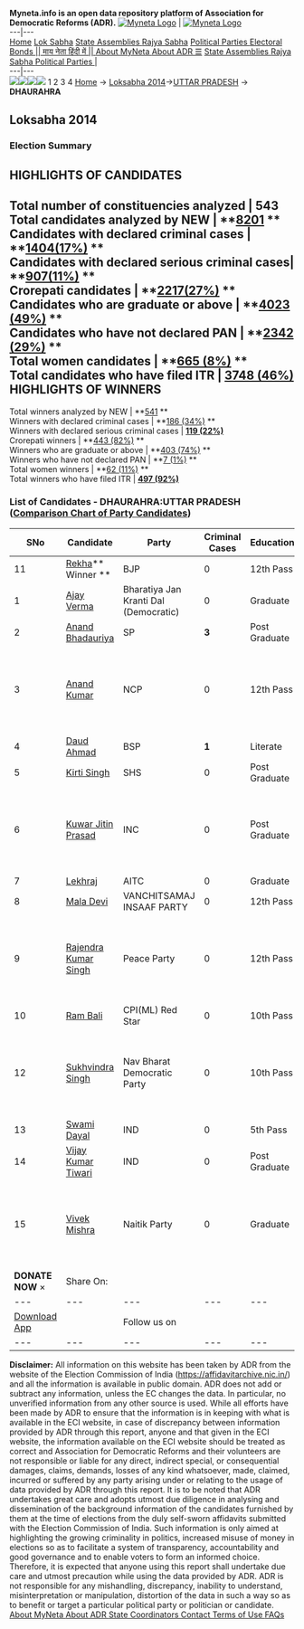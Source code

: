 **Myneta.info is an open data repository platform of Association for Democratic Reforms (ADR).**
[![Myneta Logo](https://www.myneta.info/lib/img/myneta-logo.png)](https://www.myneta.info/) | [![Myneta Logo](https://www.myneta.info/lib/img/adr-logo.png)](https://adrindia.org)  
---|---  
[Home](https://www.myneta.info/) [Lok Sabha](https://www.myneta.info/#ls "Lok Sabha") [ State Assemblies ](https://www.myneta.info/#sa "State Assemblies") [Rajya Sabha](https://www.myneta.info/#rs "Rajya Sabha") [Political Parties ](https://www.myneta.info/party "Political Parties") [ Electoral Bonds ](https://www.myneta.info/electoral_bonds "Electoral Bonds") [ || माय नेता हिंदी में || ](https://translate.google.co.in/translate?prev=hp&hl=en&js=y&u=www.myneta.info&sl=en&tl=hi&history_state0=) [ About MyNeta ](https://adrindia.org/content/about-myneta) [ About ADR ](https://adrindia.org/about-adr/who-we-are) [☰](javascript:void\(0\))
[ State Assemblies ](https://www.myneta.info/#sa "State Assemblies") [ Rajya Sabha ](https://www.myneta.info/#rs "Rajya Sabha") [ Political Parties ](https://www.myneta.info/party "Political Parties")
|   
---|---  
![](https://www.myneta.info/lib/img/banner/banner-1.png)![](https://www.myneta.info/lib/img/banner/banner-2.png)![](https://www.myneta.info/lib/img/banner/banner-3.png)![](https://www.myneta.info/lib/img/banner/banner-4.png)
1  2  3  4 
[Home](https://www.myneta.info/) → [Loksabha 2014](https://www.myneta.info/ls2014/)→[UTTAR PRADESH](https://www.myneta.info/ls2014/index.php?action=show_constituencies&state_id=24) → **DHAURAHRA**
### 
## Loksabha 2014
###  Election Summary 
HIGHLIGHTS OF CANDIDATES  
---  
Total number of constituencies analyzed |  543   
Total candidates analyzed by NEW | **[8201](https://www.myneta.info/ls2014/index.php?action=summary&subAction=candidates_analyzed&sort=candidate#summary) **  
Candidates with declared criminal cases | **[1404(17%)](https://www.myneta.info/ls2014/index.php?action=summary&subAction=crime&sort=candidate#summary) **  
Candidates with declared serious criminal cases| **[907(11%)](https://www.myneta.info/ls2014/index.php?action=summary&subAction=serious_crime&sort=candidate#summary) **  
Crorepati candidates | **[2217(27%)](https://www.myneta.info/ls2014/index.php?action=summary&subAction=crorepati&sort=candidate#summary) **  
Candidates who are graduate or above | **[4023 (49%)](https://www.myneta.info/ls2014/index.php?action=summary&subAction=education&sort=candidate#summary) **  
Candidates who have not declared PAN | **[2342 (29%)](https://www.myneta.info/ls2014/index.php?action=summary&subAction=without_pan&sort=candidate#summary) **  
Total women candidates | **[665 (8%)](https://www.myneta.info/ls2014/index.php?action=summary&subAction=women_candidate&sort=candidate#summary) **  
Total candidates who have filed ITR | [**3748 (46%)**](https://www.myneta.info/ls2014/index.php?action=summary&subAction=filed_itr&sort=candidate#summary)  
HIGHLIGHTS OF WINNERS  
---  
Total winners analyzed by NEW | **[541](https://www.myneta.info/ls2014/index.php?action=summary&subAction=winner_analyzed&sort=candidate#summary) **  
Winners with declared criminal cases | **[186 (34%)](https://www.myneta.info/ls2014/index.php?action=summary&subAction=winner_crime&sort=candidate#summary) **  
Winners with declared serious criminal cases | **[119 (22%)](https://www.myneta.info/ls2014/index.php?action=summary&subAction=winner_serious_crime&sort=candidate#summary)**  
Crorepati winners | **[443 (82%)](https://www.myneta.info/ls2014/index.php?action=summary&subAction=winner_crorepati&sort=candidate#summary) **  
Winners who are graduate or above | **[403 (74%)](https://www.myneta.info/ls2014/index.php?action=summary&subAction=winner_education&sort=candidate#summary) **  
Winners who have not declared PAN | **[7 (1%)](https://www.myneta.info/ls2014/index.php?action=summary&subAction=winner_without_pan&sort=candidate#summary) **  
Total women winners | **[62 (11%)](https://www.myneta.info/ls2014/index.php?action=summary&subAction=winner_women&sort=candidate#summary) **  
Total winners who have filed ITR | [**497 (92%)**](https://www.myneta.info/ls2014/index.php?action=summary&subAction=winner_filed_itr&sort=candidate#summary)  
### List of Candidates - DHAURAHRA:UTTAR PRADESH ([Comparison Chart of Party Candidates](https://www.myneta.info/ls2014/comparisonchart.php?constituency_id=525))
SNo | Candidate| Party| Criminal Cases| Education| Age| Total Assets| Liabilities  
---|---|---|---|---|---|---|---  
11  | [Rekha](https://www.myneta.info/ls2014/candidate.php?candidate_id=5499)** Winner ** | BJP | 0 | 12th Pass| 39 | Rs 1,04,35,468 ~ 1 Crore+ | Rs 23,75,000 ~ 23 Lacs+  
1  | [Ajay Verma](https://www.myneta.info/ls2014/candidate.php?candidate_id=5501) | Bharatiya Jan Kranti Dal (Democratic) | 0 | Graduate| 48 | Rs 12,81,743 ~ 12 Lacs+ | Rs 1,85,000 ~ 1 Lacs+  
2  | [Anand Bhadauriya](https://www.myneta.info/ls2014/candidate.php?candidate_id=5500) | SP | **3** | Post Graduate| 36 | Rs 2,39,97,933 ~ 2 Crore+ | Rs 1,00,000 ~ 1 Lacs+  
3  | [Anand Kumar](https://www.myneta.info/ls2014/candidate.php?candidate_id=5502) | NCP | 0 | 12th Pass| 54 | ![](https://myneta.info/image_v2.php?myneta_folder=ls2014&candidate_id=5502&col=ta) | ![](https://myneta.info/image_v2.php?myneta_folder=ls2014&candidate_id=5502&col=lia)  
4  | [Daud Ahmad](https://www.myneta.info/ls2014/candidate.php?candidate_id=5505) | BSP | **1** | Literate| 45 | Rs 15,66,26,608 ~ 15 Crore+ | Rs 1,94,08,646 ~ 1 Crore+  
5  | [Kirti Singh](https://www.myneta.info/ls2014/candidate.php?candidate_id=5503) | SHS | 0 | Post Graduate| 57 | Rs 2,78,53,253 ~ 2 Crore+ | Rs 0 ~   
6  | [Kuwar Jitin Prasad](https://www.myneta.info/ls2014/candidate.php?candidate_id=5506) | INC | 0 | Post Graduate| 37 | ![](https://myneta.info/image_v2.php?myneta_folder=ls2014&candidate_id=5506&col=ta) | ![](https://myneta.info/image_v2.php?myneta_folder=ls2014&candidate_id=5506&col=lia)  
7  | [Lekhraj](https://www.myneta.info/ls2014/candidate.php?candidate_id=5507) | AITC | 0 | Graduate| 28 | Rs 3,35,000 ~ 3 Lacs+ | Rs 0 ~   
8  | [Mala Devi](https://www.myneta.info/ls2014/candidate.php?candidate_id=6649) | VANCHITSAMAJ INSAAF PARTY | 0 | 12th Pass| 26 | Rs 5,97,500 ~ 5 Lacs+ | Rs 0 ~   
9  | [Rajendra Kumar Singh](https://www.myneta.info/ls2014/candidate.php?candidate_id=6653) | Peace Party | 0 | 12th Pass| 48 | ![](https://myneta.info/image_v2.php?myneta_folder=ls2014&candidate_id=6653&col=ta) | ![](https://myneta.info/image_v2.php?myneta_folder=ls2014&candidate_id=6653&col=lia)  
10  | [Ram Bali](https://www.myneta.info/ls2014/candidate.php?candidate_id=6654) | CPI(ML) Red Star | 0 | 10th Pass| 48 | Rs 92,484 ~ 92 Thou+ | Rs 0 ~   
12  | [Sukhvindra Singh](https://www.myneta.info/ls2014/candidate.php?candidate_id=6652) | Nav Bharat Democratic Party | 0 | 10th Pass| 32 | ![](https://myneta.info/image_v2.php?myneta_folder=ls2014&candidate_id=6652&col=ta) | ![](https://myneta.info/image_v2.php?myneta_folder=ls2014&candidate_id=6652&col=lia)  
13  | [Swami Dayal](https://www.myneta.info/ls2014/candidate.php?candidate_id=5504) | IND | 0 | 5th Pass| 61 | Rs 21,000 ~ 21 Thou+ | Rs 0 ~   
14  | [Vijay Kumar Tiwari](https://www.myneta.info/ls2014/candidate.php?candidate_id=6650) | IND | 0 | Post Graduate| 54 | Rs 8,44,228 ~ 8 Lacs+ | Rs 19,681 ~ 19 Thou+  
15  | [Vivek Mishra](https://www.myneta.info/ls2014/candidate.php?candidate_id=6651) | Naitik Party | 0 | Graduate| 36 | ![](https://myneta.info/image_v2.php?myneta_folder=ls2014&candidate_id=6651&col=ta) | ![](https://myneta.info/image_v2.php?myneta_folder=ls2014&candidate_id=6651&col=lia)  
|  **DONATE NOW** × |  Share On:  | [](https://api.whatsapp.com/send?text=https%3A%2F%2Fmyneta.info%2Fpunjab2022%2Findex.php%3Faction%3Dshow_constituencies%26state_id%3D19) | [](https://www.facebook.com/sharer/sharer.php?u=https%3A%2F%2Fmyneta.info%2Fpunjab2022%2Findex.php%3Faction%3Dshow_constituencies%26state_id%3D19) | [](https://twitter.com/share?url=https%3A%2F%2Fmyneta.info%2Fpunjab2022%2Findex.php%3Faction%3Dshow_constituencies%26state_id%3D19)  
---|---|---|---|---  
| [ Download App ](https://play.google.com/store/apps/details?id=com.webrosoft.myneta1&pcampaignid=pcampaignidMKT-Other-global-all-co-prtnr-py-PartBadge-Mar2515-1) | [](https://play.google.com/store/apps/details?id=com.webrosoft.myneta1&pcampaignid=pcampaignidMKT-Other-global-all-co-prtnr-py-PartBadge-Mar2515-1) |  Follow us on  | [](https://www.facebook.com/adrindia.org/) | [](https://twitter.com/adrspeaks) | [](https://groups.google.com/g/national-election-watch?hl=en&pli=1) | [](https://www.instagram.com/adrspeaks/) | [](https://www.youtube.com/user/adrspeaks) | [](https://sharechat.com/profile/adrspeaks)  
---|---|---|---|---|---|---|---|---  
**Disclaimer:** All information on this website has been taken by ADR from the website of the Election Commission of India (https://affidavitarchive.nic.in/) and all the information is available in public domain. ADR does not add or subtract any information, unless the EC changes the data. In particular, no unverified information from any other source is used. While all efforts have been made by ADR to ensure that the information is in keeping with what is available in the ECI website, in case of discrepancy between information provided by ADR through this report, anyone and that given in the ECI website, the information available on the ECI website should be treated as correct and Association for Democratic Reforms and their volunteers are not responsible or liable for any direct, indirect special, or consequential damages, claims, demands, losses of any kind whatsoever, made, claimed, incurred or suffered by any party arising under or relating to the usage of data provided by ADR through this report. It is to be noted that ADR undertakes great care and adopts utmost due diligence in analysing and dissemination of the background information of the candidates furnished by them at the time of elections from the duly self-sworn affidavits submitted with the Election Commission of India. Such information is only aimed at highlighting the growing criminality in politics, increased misuse of money in elections so as to facilitate a system of transparency, accountability and good governance and to enable voters to form an informed choice. Therefore, it is expected that anyone using this report shall undertake due care and utmost precaution while using the data provided by ADR. ADR is not responsible for any mishandling, discrepancy, inability to understand, misinterpretation or manipulation, distortion of the data in such a way so as to benefit or target a particular political party or politician or candidate. 
[ About MyNeta ](https://adrindia.org/content/about-myneta) [ About ADR ](https://adrindia.org/about-adr/who-we-are) [ State Coordinators ](https://adrindia.org/about-adr/state-coordinators) [ Contact ](https://adrindia.org/contact-us) [ Terms of Use ](https://adrindia.org/content/adr-terms-use) [ FAQs ](https://adrindia.org/content/faqs)
